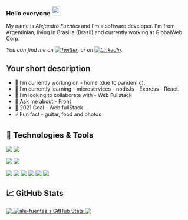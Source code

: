 ### Hello everyone <img src="https://media.giphy.com/media/hvRJCLFzcasrR4ia7z/giphy.gif" width="25px">

My name is *Alejandro Fuentes* and I'm a software developer. 
I'm from Argentinian, living in Brasilia (Brazil) and currently working at GlobalWeb Corp. 

*You can find me on [![Twitter][1.2]][1],  or on [![LinkedIn][3.2]][3].*

## Your short description

- 🔭 I’m currently working on - home (due to pandemic).
- 🌱 I’m currently learning - microservices - nodeJs - Express - React.
- 👯 I’m looking to collaborate with - Web Fullstack
- 💬 Ask me about - Front
- 🥅 2021 Goal - Web fullStack
- ⚡ Fun fact - guitar, food and photos


## 🔧 Technologies & Tools

![](https://img.shields.io/badge/OS-Windows-informational?style=flat&logo=windows&logoColor=white&color=2bbc8a)
![](https://img.shields.io/badge/OS-Linux-informational?style=flat&logo=linux&logoColor=white&color=2bbc8a)

![](https://img.shields.io/badge/Editor-Visual_Studio_Code-informational?style=flat&logo=visual-studio-code&logoColor=white&color=2bbc8a)
![](https://img.shields.io/badge/Editor-Eclipse-informational?style=flat&logo=eclipse-ide&logoColor=white&color=2bbc8a)

![](https://img.shields.io/badge/Code-Java-informational?style=flat&logo=java&logoColor=white&color=2bbc8a)
![](https://img.shields.io/badge/Code-JavaScript-informational?style=flat&logo=javascript&logoColor=white&color=2bbc8a)
![](https://img.shields.io/badge/Code-Node_JS-informational?style=flat&logo=node.js&logoColor=white&color=2bbc8a)
![](https://img.shields.io/badge/Code-Angular-informational?style=flat&logo=angular&logoColor=white&color=2bbc8a)
![](https://img.shields.io/badge/Tools-MySql-informational?style=flat&logo=mysql&logoColor=white&color=2bbc8a)
![](https://img.shields.io/badge/Shell-Bash-informational?style=flat&logo=gnu-bash&logoColor=white&color=2bbc8a)


## &#x1f4c8; GitHub Stats

<a href="https://github.com/ale-fuentes/ale-fuentes">
  <img align="center" src="https://github-readme-stats.vercel.app/api/top-langs/?username=ale-fuentes&hide=java,html&title_color=ffffff&text_color=c9cacc&icon_color=2bbc8a&bg_color=1d1f21" />
</a>

<a href="https://github.com/ale-fuentes/ale-fuentes">
  <img align="center" src="https://github-readme-stats.vercel.app/api?username=ale-fuentes&show_icons=true&line_height=27&count_private=true&title_color=ffffff&text_color=c9cacc&icon_color=2bbc8a&bg_color=1d1f21" alt="ale-fuentes's GitHub Stats" />
</a>

<a href="https://github.com/ale-fuentes/Firsts_Steps_With_NodeJs">
  <img align="center" src="https://github-readme-stats.vercel.app/api/pin/?username=ale-fuentes&repo=Firsts_Steps_With_NodeJs&title_color=ffffff&text_color=c9cacc&icon_color=2bbc8a&bg_color=1d1f21" />
</a>


<!-- icons with padding -->

[1.1]: http://i.imgur.com/tXSoThF.png (twitter icon with padding)
[2.1]: http://i.imgur.com/0o48UoR.png (github icon with padding)

<!-- icons without padding -->

[1.2]: http://i.imgur.com/wWzX9uB.png (twitter icon without padding)
[2.2]: http://i.imgur.com/9I6NRUm.png (github icon without padding)
[3.2]: https://raw.githubusercontent.com/MartinHeinz/MartinHeinz/master/linkedin-3-16.png (LinkedIn icon without padding)


<!-- links to your social media accounts -->

[1]: https://twitter.com/RaulAle69785248
[2]: https://github.com/ale-fuentes
[3]: https://www.linkedin.com/in/raul-alejandro-fuentes/


<!-- Resources -->
<!-- Icons: https://simpleicons.org/ -->
<!-- GitHub Stats: https://github.com/anuraghazra/github-readme-stats -->
<!-- Emojis: https://emojipedia.org/emoji/ -->
<!-- HTML Emojis: https://www.fileformat.info/index.htm -->
<!-- Shields: https://shields.io/ -->
<!-- Awesome GitHub Profile README: https://github.com/abhisheknaiidu/awesome-github-profile-readme -->
